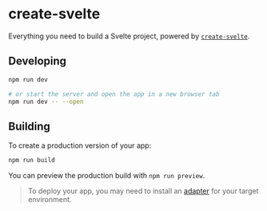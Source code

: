 # create-svelte

Everything you need to build a Svelte project, powered by [`create-svelte`](https://github.com/sveltejs/kit/tree/master/packages/create-svelte).


## Developing

```bash
npm run dev

# or start the server and open the app in a new browser tab
npm run dev -- --open
```

## Building

To create a production version of your app:

```bash
npm run build
```

You can preview the production build with `npm run preview`.

> To deploy your app, you may need to install an [adapter](https://kit.svelte.dev/docs/adapters) for your target environment.
